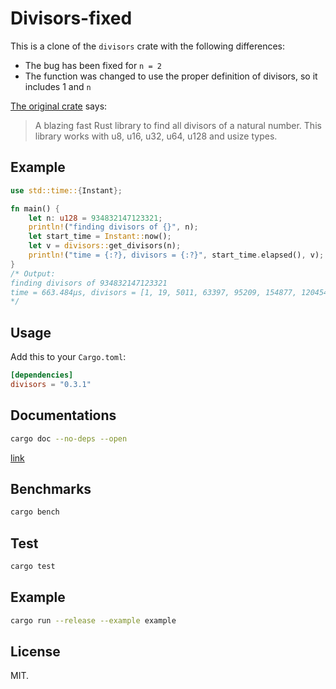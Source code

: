 # Divisors-fixed
This is a clone of the `divisors` crate with the following differences:
- The bug has been fixed for `n = 2`
- The function was changed to use the proper definition of divisors, so it includes 1 and `n`

[The original crate](https://github.com/uccidibuti/divisors) says:

> A blazing fast Rust library to find all divisors of a natural number. This library works with u8, u16, u32, u64, u128 and usize types.

## Example
``` Rust
use std::time::{Instant};

fn main() {
    let n: u128 = 934832147123321;
    println!("finding divisors of {}", n);
    let start_time = Instant::now();
    let v = divisors::get_divisors(n);
    println!("time = {:?}, divisors = {:?}", start_time.elapsed(), v);
}
/* Output:
finding divisors of 934832147123321
time = 663.484µs, divisors = [1, 19, 5011, 63397, 95209, 154877, 1204543, 2942663, 317682367, 776088647, 6035964973, 9818737169, 14745684293, 186556006211, 49201691953859, 934832147123321]
*/
```
## Usage
Add this to your `Cargo.toml`:
```toml
[dependencies]
divisors = "0.3.1"
```

## Documentations
```sh
cargo doc --no-deps --open
```
[link](https://docs.rs/divisors/) 

## Benchmarks
```sh
cargo bench
```

## Test
```sh
cargo test
```

## Example
```sh
cargo run --release --example example
```
## License
MIT.
